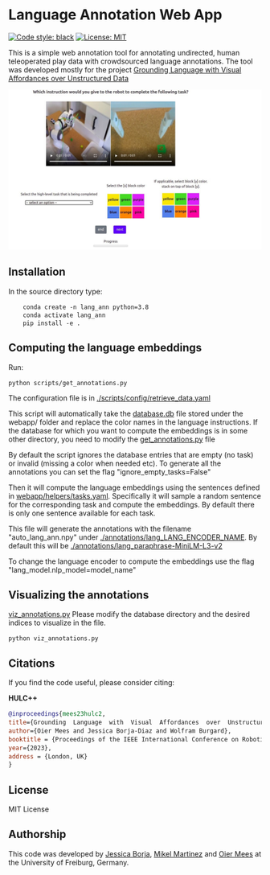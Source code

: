# Language Annotation Web App
[![Code style: black](https://img.shields.io/badge/code%20style-black-000000.svg)](https://github.com/psf/black)
[![License: MIT](https://img.shields.io/badge/License-MIT-yellow.svg)](https://opensource.org/licenses/MIT)

This is a simple web annotation tool for annotating undirected, human teleoperated play data with crowdsourced language annotations. The tool was developed mostly for the project [Grounding Language with Visual Affordances over Unstructured Data](http://hulc2.cs.uni-freiburg.de/)

![](media/LangAnnotation.jpg)

## Installation
In the source directory type:

```
    conda create -n lang_ann python=3.8
    conda activate lang_ann
    pip install -e .
```

## Computing the language embeddings

Run:
```
python scripts/get_annotations.py
```

The configuration file is in [./scripts/config/retrieve_data.yaml](./scripts/config/retrieve_data.yaml)

This script will automatically take the [database.db](./webapp/database.db) file stored under the webapp/ folder and replace the color names in the language instructions. If the database for which you want to compute the embeddings is in some other directory, you need to modify the [get_annotations.py](./scripts/get_annotations.py) file

By default the script ignores the database entries that are empty (no task) or invalid (missing a color when needed etc). To generate all the annotations you can set the flag "ignore_empty_tasks=False"


Then it will compute the language embeddings using the sentences defined in [webapp/helpers/tasks.yaml](./webapp/helpers/tasks.yaml). Specifically it will sample a random sentence for the corresponding task and compute the embeddings. By default there is only one sentence available for each task.

This file will generate the annotations with the filename "auto_lang_ann.npy" under [./annotations/lang_LANG_ENCODER_NAME](./annotations/). By default this will be  [./annotations/lang_paraphrase-MiniLM-L3-v2](./annotations/lang_paraphrase-MiniLM-L3-v2)

To change the language encoder to compute the embeddings use the flag "lang_model.nlp_model=model_name"

## Visualizing the annotations 
[viz_annotations.py](./scripts/viz_annotations.py)
Please modify the database directory and the desired indices to visualize in the file.
```
python viz_annotations.py
```

## Citations

If you find the code useful, please consider citing:

**HULC++**
```bibtex
@inproceedings{mees23hulc2,
title={Grounding  Language  with  Visual  Affordances  over  Unstructured  Data},
author={Oier Mees and Jessica Borja-Diaz and Wolfram Burgard},
booktitle = {Proceedings of the IEEE International Conference on Robotics and Automation (ICRA)},
year={2023},
address = {London, UK}
}
```

## License

MIT License

## Authorship
This code was developed by [Jessica Borja](https://github.com/JessicaBorja), [Mikel Martinez](https://github.com/mikelmrtinez) and [Oier Mees](https://www.oiermees.com) at the University of Freiburg, Germany.
